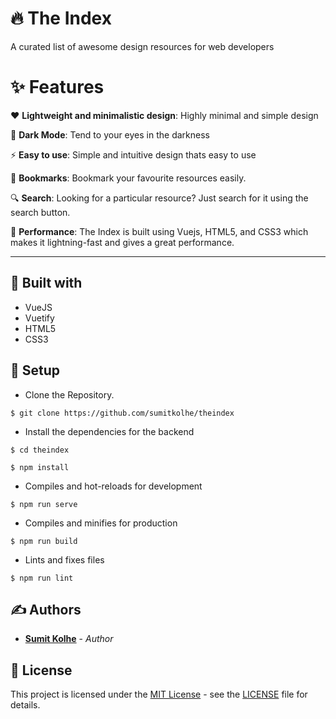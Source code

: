 # :fire: The Index

A curated list of awesome design resources for web developers

# ✨ Features

:heart: **Lightweight and minimalistic design**: Highly minimal and simple design

:rainbow: **Dark Mode**: Tend to your eyes in the darkness

:zap: **Easy to use**: Simple and intuitive design thats easy to use

:bookmark: **Bookmarks**: Bookmark your favourite resources easily.

:mag: **Search**: Looking for a particular resource? Just search for it using the search button.

:rocket: **Performance**: The Index is built using Vuejs, HTML5, and CSS3 which makes it lightning-fast and gives a great performance.

---

## 🧰 Built with

- VueJS
- Vuetify
- HTML5
- CSS3

## :construction_worker: Setup

- Clone the Repository.

```
$ git clone https://github.com/sumitkolhe/theindex
```

- Install the dependencies for the backend

```
$ cd theindex

$ npm install
```

- Compiles and hot-reloads for development

```
$ npm run serve
```

- Compiles and minifies for production

```
$ npm run build
```

- Lints and fixes files

```
$ npm run lint
```

## ✍️ Authors

- [**Sumit Kolhe**](https://github.com/sumitkolhe) - _Author_

## 📜 License

This project is licensed under the [MIT License](https://opensource.org/licenses/MIT) - see the [LICENSE](LICENSE) file for details.
